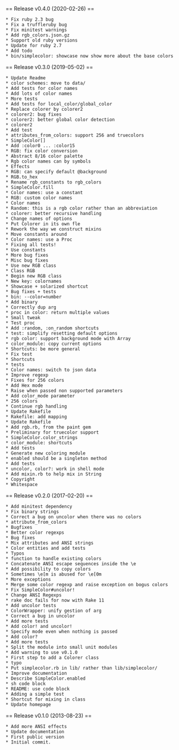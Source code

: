 == Release v0.4.0 (2020-02-26) ==

	* Fix ruby 2.3 bug
	* Fix a truffleruby bug
	* Fix minitest warnings
	* Add rgb_colors.json.gz
	* Support old ruby versions
	* Update for ruby 2.7
	* Add todo
	* bin/simplecolor: showcase now show more about the base colors

== Release v0.3.0 (2019-05-02) ==

	* Update Readme
	* color schemes: move to data/
	* Add tests for color names
	* Add lots of color names
	* More tests
	* Add tests for local_color/global_color
	* Replace colorer by colorer2
	* colorer2: bug fixes
	* colorer2: better global color detection
	* colorer2
	* Add test
	* attributes_from_colors: support 256 and truecolors
	* SimpleColor[]
	* Add :color0 ... :color15
	* RGB: fix color conversion
	* Abstract 8/16 color palette
	* Rgb color names can by symbols
	* Effects
	* RGB: can specify default @background
	* RGB.to_hex
	* Rename rgb_constants to rgb_colors
	* SimpleColor.fill
	* Color names: use a constant
	* RGB: custom color names
	* Color names
	* Random: this is a rgb color rather than an abbreviation
	* colorer: better recursive handling
	* Change names of options
	* Put Colorer in its own fle
	* Rework the way we construct mixins
	* Move constants around
	* Color names: use a Proc
	* Fixing all tests!
	* Use constants
	* More bug fixes
	* Misc bug fixes
	* Use new RGB class
	* Class RGB
	* Begin new RGB class
	* New key: colornames
	* Showcase + solarized shortcut
	* Bug fixes + tests
	* bin: --color=number
	* Add binary
	* Correctly dup arg
	* proc in color: return multiple values
	* Small tweak
	* Test proc
	* Add :random, :on_random shortcuts
	* test: simplify resetting default options
	* rgb color: support background mode with Array
	* color_module: copy current options
	* Shortcuts: be more general
	* Fix test
	* Shortcuts
	* tests
	* Color names: switch to json data
	* Improve regexp
	* Fixes for 256 colors
	* Add Hex mode
	* Raise when passed non supported parameters
	* Add color_mode parameter
	* 256 colors
	* Continue rgb handling
	* Update Rakefile
	* Rakefile: add mapping
	* Update Rakefile
	* Add rgb.rb, from the paint gem
	* Preliminary for truecolor support
	* SimpleColor.color_strings
	* color_module: shortcuts
	* Add tests
	* Generate new coloring module
	* enabled should be a singleton method
	* Add tests
	* uncolor, color?: work in shell mode
	* Add mixin.rb to help mix in String
	* Copyright
	* Whitespace

== Release v0.2.0 (2017-02-20) ==

	* Add minitest dependency
	* Fix binary strings
	* Correct a bug on uncolor when there was no colors
	* attribute_from_colors
	* Bugfixes
	* Better color regexps
	* Bug fixes
	* Mix attributes and ANSI strings
	* Color entities and add tests
	* Typos
	* function to handle existing colors
	* Concatenate ANSI escape sequences inside the \e
	* Add possibility to copy colors
	* Sometimes \e[m is abused for \e[0m
	* More exceptions
	* Merge some color regexp and raise exception on bogus colors
	* Fix SimpleColor#uncolor!
	* Change ANSI Regexps
	* rake doc fails for now with Rake 11
	* Add uncolor tests
	* ColorWrapper: unify gestion of arg
	* Correct a bug in uncolor
	* Add more tests
	* Add color! and uncolor!
	* Specify mode even when nothing is passed
	* Add color?
	* Add more tests
	* Split the module into small unit modules
	* Add warning to use v0.1.0
	* First step to add a Colorer class
	* typo
	* Put simplecolor.rb in lib/ rather than lib/simplecolor/
	* Improve documentation
	* Describe SimpleColor.enabled
	* sh code block
	* README: use code block
	* Adding a simple test
	* Shortcut for mixing in class
	* Update homepage

== Release v0.1.0 (2013-08-23) ==

	* Add more ANSI effects
	* Update documentation
	* First public version
	* Initial commit.

